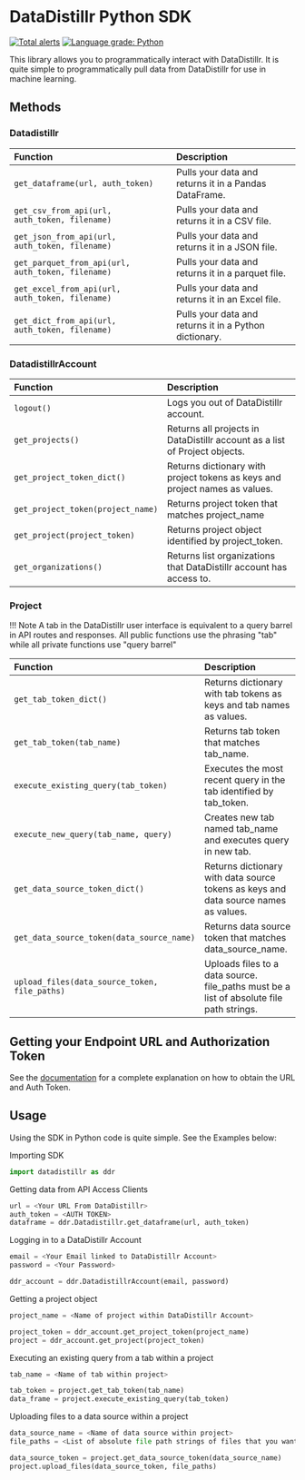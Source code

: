 # DataDistillr Python SDK

[![Total alerts](https://img.shields.io/lgtm/alerts/g/datadistillr/datadistillr-python-sdk.svg?logo=lgtm&logoWidth=18)](https://lgtm.com/projects/g/datadistillr/datadistillr-python-sdk/alerts/)
[![Language grade: Python](https://img.shields.io/lgtm/grade/python/g/datadistillr/datadistillr-python-sdk.svg?logo=lgtm&logoWidth=18)](https://lgtm.com/projects/g/datadistillr/datadistillr-python-sdk/context:python)

This library allows you to programmatically interact with DataDistillr.  It is quite simple to programmatically pull data
from DataDistillr for use in machine learning.

## Methods
### Datadistillr
| Function                                          | Description                                            |
|:--------------------------------------------------|:-------------------------------------------------------|
| `get_dataframe(url, auth_token)`                  | Pulls your data and returns it in a Pandas DataFrame.  |
| `get_csv_from_api(url, auth_token, filename)`     | Pulls your data and returns it in a CSV file.          |
| `get_json_from_api(url, auth_token, filename)`    | Pulls your data and returns it in a JSON file.         |
| `get_parquet_from_api(url, auth_token, filename)` | Pulls your data and returns it in a parquet file.      |
| `get_excel_from_api(url, auth_token, filename)`   | Pulls your data and returns it in an Excel file.       |
| `get_dict_from_api(url, auth_token, filename)`    | Pulls your data and returns it in a Python dictionary. |

### DatadistillrAccount
| Function                          | Description                                                                 |
|:----------------------------------|:----------------------------------------------------------------------------|
| `logout()`                        | Logs you out of DataDistillr account.                                       |
| `get_projects()`                  | Returns all projects in DataDistillr account as a list of Project objects.  |       
| `get_project_token_dict()`        | Returns dictionary with project tokens as keys and project names as values. |
| `get_project_token(project_name)` | Returns project token that matches project_name                             |         
| `get_project(project_token)`      | Returns project object identified by project_token.                         |       
| `get_organizations()`             | Returns list organizations that DataDistillr account has access to.         |      

### Project
!!! Note
    A tab in the DataDistillr user interface is equivalent to a query barrel in API routes and responses.
    All public functions use the phrasing "tab" while all private functions use "query barrel"

| Function                                      | Description                                                                               |
|:----------------------------------------------|:------------------------------------------------------------------------------------------|
| `get_tab_token_dict()`                        | Returns dictionary with tab tokens as keys and tab names as values.                       |
| `get_tab_token(tab_name)`                     | Returns tab token that matches tab_name.                                                  |
| `execute_existing_query(tab_token)`           | Executes the most recent query in the tab identified by tab_token.                        |
| `execute_new_query(tab_name, query)`          | Creates new tab named tab_name and executes query in new tab.                             |
| `get_data_source_token_dict()`                | Returns dictionary with data source tokens as keys and data source names as values.       |
| `get_data_source_token(data_source_name)`     | Returns data source token that matches data_source_name.                                  |
| `upload_files(data_source_token, file_paths)` | Uploads files to a data source. file_paths must be a list of absolute file path strings.  |


## Getting your Endpoint URL and Authorization Token
See the [documentation](https://docs.datadistillr.com/ddr/) for a complete explanation on how to obtain the URL and Auth Token.

## Usage
Using the SDK in Python code is quite simple.  See the Examples below:

Importing SDK
```python
import datadistillr as ddr
```

Getting data from API Access Clients
```python
url = <Your URL From DataDistillr>
auth_token = <AUTH TOKEN>
dataframe = ddr.Datadistillr.get_dataframe(url, auth_token)
```


Logging in to a DataDistillr Account
```python
email = <Your Email linked to DataDistillr Account>
password = <Your Password>

ddr_account = ddr.DatadistillrAccount(email, password)
```

Getting a project object
```python
project_name = <Name of project within DataDistillr Account>

project_token = ddr_account.get_project_token(project_name)
project = ddr_account.get_project(project_token)
```

Executing an existing query from a tab within a project
```python
tab_name = <Name of tab within project>

tab_token = project.get_tab_token(tab_name)
data_frame = project.execute_existing_query(tab_token)
```

Uploading files to a data source within a project
```python
data_source_name = <Name of data source within project>
file_paths = <List of absolute file path strings of files that you want to upload>

data_source_token = project.get_data_source_token(data_source_name)
project.upload_files(data_source_token, file_paths)
```